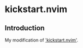 # kickstart.nvim

## Introduction

My modification of ['kickstart.nvim']("https://github.com/nvim-lua/kickstart.nvim").
